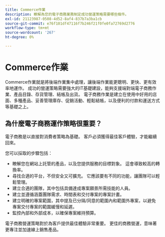 ```yaml
---
title: Commerce作業
description: 瞭解為您的電子商務業務制定成功營運策略需要哪些條件。
exl-id: 21123987-0508-4d52-8af4-837b7a3ba1cb
source-git-commit: e76f101df47116f7b246f21f0fe0fa72769d2776
workflow-type: tm+mt
source-wordcount: '267'
ht-degree: 0%

---
```


# Commerce作業

Commerce作業就是將後端作業集中處理，讓後端作業能更聰明、更快、更有效率地運作。 成功的營運策略需要強大的IT基礎建設，能夠支援端對端電子商務作業、產品目錄、存貨管理、結帳及出貨。 電子商務作業是建立在使用中好用的店面、多種產品、妥善管理庫存、促銷活動、輕鬆結帳，以及便利的付款和運送方式等基礎之上。

## 為什麼電子商務運作策略很重要？

電子商務是以直接對消費者策略為基礎。 客戶必須獲得最佳客戶體驗，才能繼續回來。

您可以採取的步驟包括：

- 瞭解您在網站上託管的產品，以及您提供服務的目標對象。 這會導致較高的轉換率。
- 尋找合適的平台，不但安全又可擴充。 它應該要有不同的功能，讓團隊可以輕鬆管理。
- 建立合適的團隊，其中包括具備達成專案願景所需技能的人員。
- 建立並遵循涵蓋團隊需求、時間表和交付專案的專案計畫。
- 建立明確的專案範圍，其中提及已分隔/同意的範圍內和範圍外專案，以避免專案交付專案的範圍緩慢和延遲。
- 監控內部和外部成本，以確保專案維持預算。

電子商務營運策略對於為客戶提供最佳體驗非常重要。 更佳的商務營運，意味著更專注並加速線上銷售產品。
